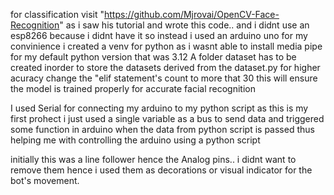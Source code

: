 for classification visit "https://github.com/Mjrovai/OpenCV-Face-Recognition" as i saw his tutorial and wrote this code..
and i didnt use an esp8266 because i didnt have it so instead i used an arduino uno
for my convinience i created a venv for python as i wasnt able to install media pipe for my default python version that was 3.12
A folder dataset has to be created inorder to store the datasets derived from the dataset.py
for higher acuracy change the "elif statement's count to more that 30 this will ensure the model is trained properly for accurate facial recognition

I used Serial for connecting my arduino to my python script as  this is my first prohect i just used a single variable as a bus to send data and triggered some function in arduino when the data from python script is passed
thus helping me with controlling the arduino using a python script

initially this was a line follower hence the Analog pins.. i didnt want to remove them hence i used them as decorations or visual indicator for the bot's movement.
